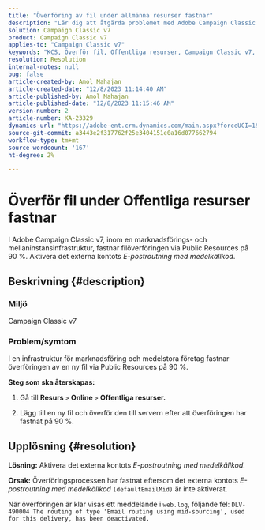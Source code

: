 ```yaml
---
title: "Överföring av fil under allmänna resurser fastnar"
description: "Lär dig att åtgärda problemet med Adobe Campaign Classic v7 där överföringen av en ny fil via offentliga resurser fastnar på 90 %."
solution: Campaign Classic v7
product: Campaign Classic v7
applies-to: "Campaign Classic v7"
keywords: "KCS, Överför fil, Offentliga resurser, Campaign Classic v7, "
resolution: Resolution
internal-notes: null
bug: false
article-created-by: Amol Mahajan
article-created-date: "12/8/2023 11:14:40 AM"
article-published-by: Amol Mahajan
article-published-date: "12/8/2023 11:15:46 AM"
version-number: 2
article-number: KA-23329
dynamics-url: "https://adobe-ent.crm.dynamics.com/main.aspx?forceUCI=1&pagetype=entityrecord&etn=knowledgearticle&id=057e29f6-ba95-ee11-be37-6045bd006268"
source-git-commit: a3443e2f317762f25e3404151e0a16d077662794
workflow-type: tm+mt
source-wordcount: '167'
ht-degree: 2%

---
```


# Överför fil under Offentliga resurser fastnar


I Adobe Campaign Classic v7, inom en marknadsförings- och mellaninstansinfrastruktur, fastnar filöverföringen via Public Resources på 90 %. Aktivera det externa kontots *E-postroutning med medelkällkod*.

## Beskrivning {#description}


### Miljö

Campaign Classic v7



### <b>Problem/symtom</b>

I en infrastruktur för marknadsföring och medelstora företag fastnar överföringen av en ny fil via Public Resources på 90 %.



<b>Steg som ska återskapas:</b>

1. Gå till <b>Resurs</b> `>`  <b>Online</b> `>`  <b>Offentliga resurser.</b>


2. Lägg till en ny fil och överför den till servern efter att överföringen har fastnat på 90 %.



## Upplösning {#resolution}

<b>Lösning:</b>
Aktivera det externa kontots *E-postroutning med medelkällkod*.


<b>Orsak:</b>
Överföringsprocessen har fastnat eftersom det externa kontots *E-postroutning med medelkällkod* `(defaultEmailMid)` är inte aktiverat.

När överföringen är klar visas ett meddelande i `web.log`, följande fel:
`DLV-490004 The routing of type 'Email routing using mid-sourcing', used for this delivery, has been deactivated.`
